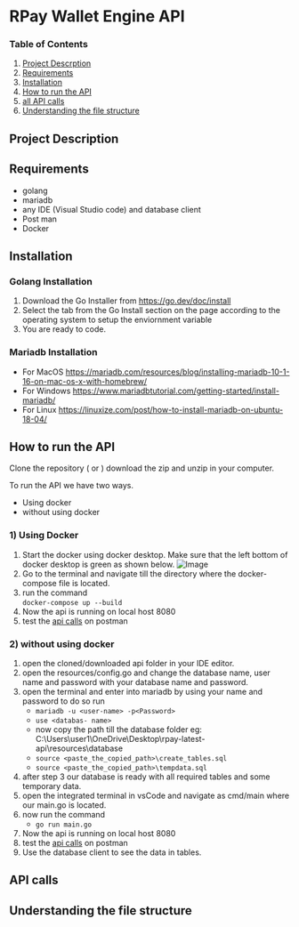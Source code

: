 # RPay Wallet Engine API

### Table of Contents

1) [Project Descrption](#project-description)
2) [Requirements](#requirements)
3) [Installation](#installation)
4) [How to run the API](#how-to-run-the-api)
5) [all API calls](#api-calls)
5) [Understanding the file structure](#understanding-the-file-structure)

## Project Description


## Requirements
- golang
- mariadb
- any IDE (Visual Studio code) and database client
- Post man
- Docker


## Installation
### Golang Installation  
1) Download the Go Installer from https://go.dev/doc/install
2) Select the tab from the Go Install section on the page according to the operating system to setup the enviornment variable
3) You are ready to code.

### Mariadb Installation 
- For MacOS https://mariadb.com/resources/blog/installing-mariadb-10-1-16-on-mac-os-x-with-homebrew/
- For Windows https://www.mariadbtutorial.com/getting-started/install-mariadb/
- For Linux https://linuxize.com/post/how-to-install-mariadb-on-ubuntu-18-04/


## How to run the API
Clone the repository ( or ) download the zip and unzip in your computer.

To run the API we have two ways.
- Using docker
- without using docker

### 1) Using Docker
1) Start the docker using docker desktop. Make sure that the left bottom of docker desktop is green as shown below.
![Image](https://assets.digitalocean.com/67852/FTHGxfU.png)
1) Go to the terminal and navigate till the directory where the docker-compose file is located.
2) run the command     
  ``` docker-compose up --build ```
4) Now the api is running on local host 8080
5) test the [api calls](#api-calls) on postman

### 2) without using docker
1. open the cloned/downloaded api folder in your IDE editor.
2. open the resources/config.go and change the database name, user name and password with your database name and password.
3. open the terminal and enter into mariadb by using your name and password to do so run
    * ``` mariadb -u <user-name> -p<Password> ```
    * ``` use <databas- name> ```
    *  now copy the path till the database folder eg:  C:\Users\user1\OneDrive\Desktop\rpay-latest-api\resources\database
    * ``` source <paste_the_copied_path>\create_tables.sql ``` 
    * ``` source <paste_the_copied_path>\tempdata.sql ```
4. after step 3 our database is ready with all required tables and some temporary data.
5. open the integrated terminal in vsCode and navigate as cmd/main where our main.go is located.
6. now run the command
    * ``` go run main.go ```
7. Now the api is running on local host 8080
8. test the [api calls](#api-calls) on postman
9. Use the database client to see the data in tables.

## API calls



## Understanding the file structure
